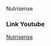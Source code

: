 Nutrisense



### Link Youtube

<a href="https://youtu.be/9HZvribDgIE?si=WblD8DHJ-DUuWiQb">Nutrisense</a>
